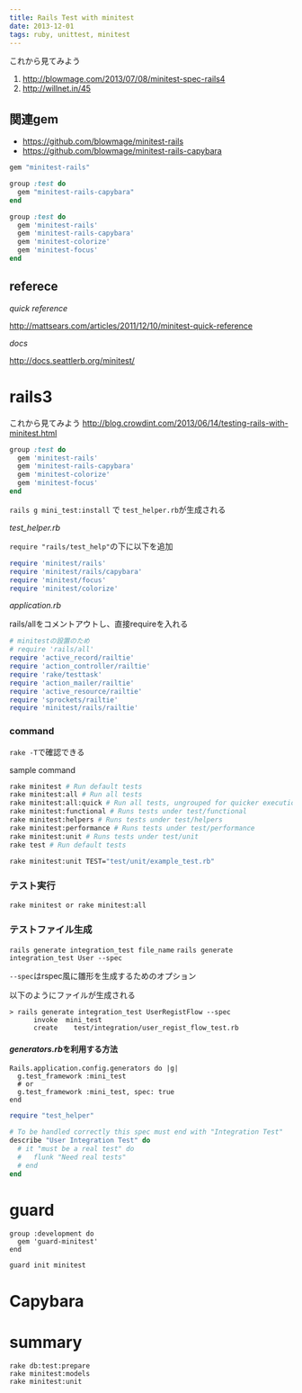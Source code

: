 ```yaml
---
title: Rails Test with minitest
date: 2013-12-01
tags: ruby, unittest, minitest
---
```



これから見てみよう

1. <http://blowmage.com/2013/07/08/minitest-spec-rails4>
2. <http://willnet.in/45>


## 関連gem

* <https://github.com/blowmage/minitest-rails>
* <https://github.com/blowmage/minitest-rails-capybara>


```ruby
gem "minitest-rails"

group :test do
  gem "minitest-rails-capybara"
end

group :test do
  gem 'minitest-rails'
  gem 'minitest-rails-capybara'
  gem 'minitest-colorize'
  gem 'minitest-focus'
end

```

## referece

*quick reference*

<http://mattsears.com/articles/2011/12/10/minitest-quick-reference>


*docs*

<http://docs.seattlerb.org/minitest/>


# rails3

これから見てみよう
<http://blog.crowdint.com/2013/06/14/testing-rails-with-minitest.html>


```ruby
group :test do
  gem 'minitest-rails'
  gem 'minitest-rails-capybara'
  gem 'minitest-colorize'
  gem 'minitest-focus'
end
```

`rails g mini_test:install`
で `test_helper.rb`が生成される

*test_helper.rb*

`require "rails/test_help"`の下に以下を追加
```ruby
require 'minitest/rails'
require 'minitest/rails/capybara'
require 'minitest/focus'
require 'minitest/colorize'
```

*application.rb*

rails/allをコメントアウトし、直接requireを入れる
```ruby
# minitestの設置のため
# require 'rails/all'
require 'active_record/railtie'
require 'action_controller/railtie'
require 'rake/testtask'
require 'action_mailer/railtie'
require 'active_resource/railtie'
require 'sprockets/railtie'
require 'minitest/rails/railtie'
```

### command

`rake -T`で確認できる

sample command

```sh
rake minitest # Run default tests
rake minitest:all # Run all tests
rake minitest:all:quick # Run all tests, ungrouped for quicker execution
rake minitest:functional # Runs tests under test/functional
rake minitest:helpers # Runs tests under test/helpers
rake minitest:performance # Runs tests under test/performance
rake minitest:unit # Runs tests under test/unit
rake test # Run default tests

rake minitest:unit TEST="test/unit/example_test.rb"
```

### テスト実行

`rake minitest or rake minitest:all`


### テストファイル生成

`rails generate integration_test file_name`
`rails generate integration_test User --spec`

`--spec`はrspec風に雛形を生成するためのオプション

以下のようにファイルが生成される
```
> rails generate integration_test UserRegistFlow --spec
      invoke  mini_test
      create    test/integration/user_regist_flow_test.rb
```

#### *generators.rb*を利用する方法

```
Rails.application.config.generators do |g|
  g.test_framework :mini_test
  # or
  g.test_framework :mini_test, spec: true
end
```


```ruby
require "test_helper"

# To be handled correctly this spec must end with "Integration Test"
describe "User Integration Test" do
  # it "must be a real test" do
  #   flunk "Need real tests"
  # end
end
```

# guard

```
group :development do
  gem 'guard-minitest'
end
```

`guard init minitest`

# Capybara


# summary


```
rake db:test:prepare
rake minitest:models
rake minitest:unit
```